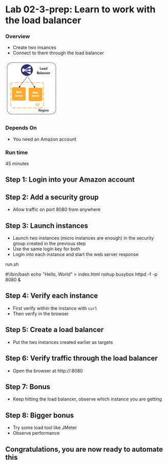 # Lab 02-3-prep: Learn to work with the load balancer

### Overview
* Create two insances
* Connect to them through the load balancer

![](../code/terraform/resources/images/load-balancer.png)
### Depends On
* You need an Amazon account

### Run time
45 minutes

## Step 1: Login into your Amazon account

## Step 2: Add a security group
* Allow traffic on port 8080 from anywhere    

## Step 3: Launch instances
* Launch two instances (micro instances are enough) in the security group created in the previous step
* Use the same login key for both
* Login into each instance and start the web server response

run.sh

  #!/bin/bash
            echo "Hello, World" > index.html
            nohup busybox httpd -f -p 8080 &


## Step 4: Verify each instance
* First verify within the instance with `curl`
* Then verify in the browser

## Step 5: Create a load balancer
* Put the two instances created earlier as targets

## Step 6: Verify traffic through the load balancer
* Open the browser at http://<your-elb>:8080

## Step 7: Bonus
* Keep hitting the load balancer, observe which instance you are getting

## Step 8: Bigger bonus

* Try some load tool like JMeter
* Observe performance

## Congratulations, you are now ready to automate this

